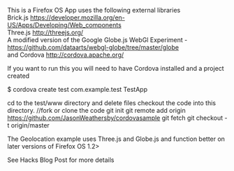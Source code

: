 This is a Firefox OS App uses the following external libraries  
Brick.js https://developer.mozilla.org/en-US/Apps/Developing/Web_components  
Three.js http://threejs.org/  
A modified version of the Google Globe.js WebGl Experiment - https://github.com/dataarts/webgl-globe/tree/master/globe  
and Cordova http://cordova.apache.org/  

If you want to run this you will need to have Cordova installed and a project created

$ cordova create test com.example.test TestApp

cd to the test/www directory and delete files
checkout the code into this directory.
//fork or clone the code
git init
git remote add origin https://github.com/JasonWeathersby/cordovasample
git fetch
git checkout -t origin/master

The Geolocation example uses Three.js and Globe.js and function better on later versions of Firefox OS 1.2>

See Hacks Blog Post for more details